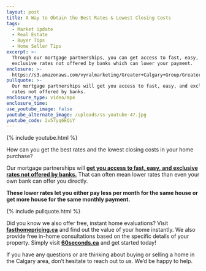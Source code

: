 ```yaml
---
layout: post
title: A Way to Obtain the Best Rates & Lowest Closing Costs
tags:
  - Market Update
  - Real Estate
  - Buyer Tips
  - Home Seller Tips
excerpt: >-
  Through our mortgage partnerships, you can get access to fast, easy, and
  exclusive rates not offered by banks which can lower your payment.
enclosure: >-
  https://s3.amazonaws.com/vyralmarketing/Greater+Calgary+Group/Greater+Property+Group+Calgary-+A+Way+to+Obtain+the+Best+Rates+%2526+Lowest+Closing+Costs.mp4
pullquote: >-
  Our mortgage partnerships will get you access to fast, easy, and exclusive
  rates not offered by banks.
enclosure_type: video/mp4
enclosure_time:
use_youtube_image: false
youtube_alternate_image: /uploads/ss-youtube-47.jpg
youtube_code: 2v57yq6EQiY
---
```



{% include youtube.html %}

How can you get the best rates and the lowest closing costs in your home purchase?

Our mortgage partnerships will **[get you access to fast, easy, and exclusive rates not offered by banks.](60seconds.ca)** That can often mean lower rates than even your own bank can offer you directly.

**These lower rates let you either pay less per month for the same house or get more house for the same monthly payment.**

{% include pullquote.html %}

Did you know we also offer free, instant home evaluations? Visit **[fasthomepricing.ca](fasthomepricing.ca)** and find out the value of your home instantly. We also provide free in-home consultations based on the specific details of your property. Simply visit **[60seconds.ca](60seconds.ca)** and get started today!

If you have any questions or are thinking about buying or selling a home in the Calgary area, don’t hesitate to reach out to us. We’d be happy to help.